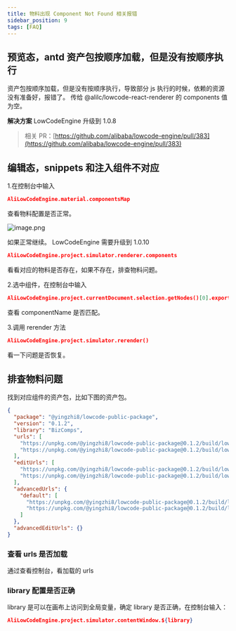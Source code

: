 ```yaml
---
title: 物料出现 Component Not Found 相关报错
sidebar_position: 9
tags: [FAQ]
---
```

## 预览态，antd 资产包按顺序加载，但是没有按顺序执行
资产包按顺序加载，但是没有按顺序执行，导致部分 js 执行的时候，依赖的资源没有准备好，报错了。
传给  @alilc/lowcode-react-renderer 的 components 值为空。

**解决方案**
LowCodeEngine 升级到 1.0.8
> 相关 PR：[https://github.com/alibaba/lowcode-engine/pull/383](https://github.com/alibaba/lowcode-engine/pull/383)


## 编辑态，snippets 和注入组件不对应
1.在控制台中输入
```json
AliLowCodeEngine.material.componentsMap
```
查看物料配置是否正常。

![image.png](https://img.alicdn.com/imgextra/i4/O1CN01bAsPoT1QOTSp7Fmz5_!!6000000001966-2-tps-1640-816.png)

如果正常继续。
LowCodeEngine 需要升级到 1.0.10
```json
AliLowCodeEngine.project.simulator.renderer.components
```
看看对应的物料是否存在，如果不存在，排查物料问题。

2.选中组件，在控制台中输入
```json
AliLowCodeEngine.project.currentDocument.selection.getNodes()[0].exportSchema('render')
```
查看 componentName 是否匹配。

3.调用 rerender 方法
```json
AliLowCodeEngine.project.simulator.rerender()
```
看一下问题是否恢复。

## 排查物料问题
找到对应组件的资产包，比如下图的资产包。
```json
{
  "package": "@yingzhi8/lowcode-public-package",
  "version": "0.1.2",
  "library": "BizComps",
  "urls": [
    "https://unpkg.com/@yingzhi8/lowcode-public-package@0.1.2/build/lowcode/render/default/view.js",
    "https://unpkg.com/@yingzhi8/lowcode-public-package@0.1.2/build/lowcode/render/default/view.css"
  ],
  "editUrls": [
    "https://unpkg.com/@yingzhi8/lowcode-public-package@0.1.2/build/lowcode/view.js",
    "https://unpkg.com/@yingzhi8/lowcode-public-package@0.1.2/build/lowcode/view.css"
  ],
  "advancedUrls": {
    "default": [
      "https://unpkg.com/@yingzhi8/lowcode-public-package@0.1.2/build/lowcode/render/default/view.js",
      "https://unpkg.com/@yingzhi8/lowcode-public-package@0.1.2/build/lowcode/render/default/view.css"
    ]
  },
  "advancedEditUrls": {}
}
```

### 查看 urls 是否加载
通过查看控制台，看加载的 urls
### library 配置是否正确
library 是可以在画布上访问到全局变量，确定  library 是否正确，在控制台输入：
```json
AliLowCodeEngine.project.simulator.contentWindow.${library}
```
